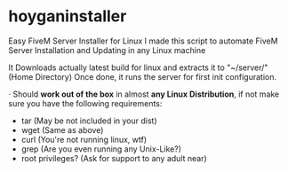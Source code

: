 # hoyganinstaller
Easy FiveM Server Installer for Linux
I made this script to automate FiveM Server Installation and Updating in any Linux machine

It Downloads actually latest build for linux and extracts it to "~/server/" (Home Directory)
Once done, it runs the server for first init configuration.

· Should **work out of the box** in almost **any Linux Distribution**, if not make sure you have the following requirements:
- tar (May be not included in your dist)
- wget (Same as above)
- curl (You're not running linux, wtf)
- grep (Are you even running any Unix-Like?)
- root privileges? (Ask for support to any adult near)
